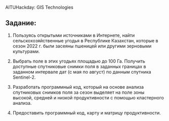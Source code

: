 AITUHackday: GIS Technologies

## Задание:
1. Пользуясь открытыми источниками в Интернете, найти сельскохозяйственные угодья в Республике Казахстан, которые в сезон 2022 г. были засеяны пшеницей или другими зерновыми культурами.

2. Выбрать поле в этих угодьях площадью до 100 Га. Получить доступные спутниковые снимки поля в заданных границах в заданном интервале дат (с мая по август) по данным спутника Sentinel-2.

3. Разработать программный код, который на основе анализа спутниковых снимков поля за сезон выделяет на поле зоны высокой, средней и низкой продуктивности с помощью кластерного анализа.

4. Предоставить программный код, карту и матрицу продуктивности.
